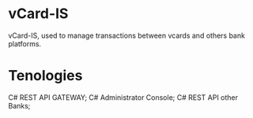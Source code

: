 # vCard-IS
 vCard-IS, used to manage transactions between vcards and others bank platforms.
# Tenologies
 C# REST API GATEWAY;
 C# Administrator Console;
 C# REST API other Banks;
